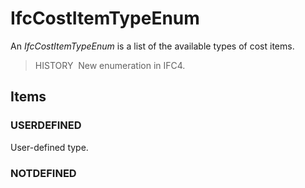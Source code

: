 # IfcCostItemTypeEnum

An _IfcCostItemTypeEnum_ is a list of the available types of cost items.

> HISTORY&nbsp; New enumeration in IFC4.

## Items

### USERDEFINED
User-defined type.

### NOTDEFINED

